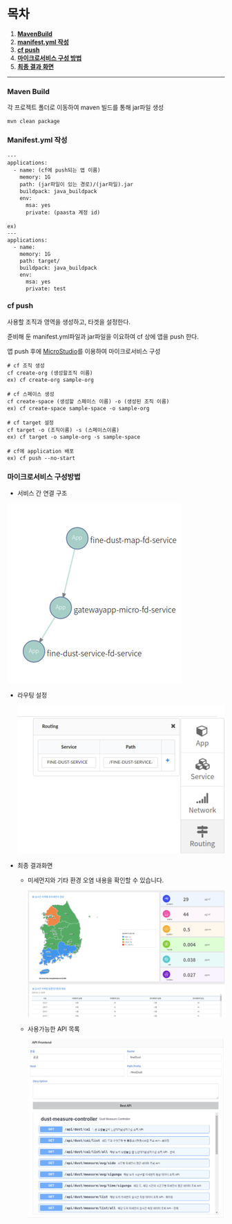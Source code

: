 # 목차

1.  [**MavenBuild**]()
2.  [**manifest.yml 작성**]()
3. [**cf push**]()
4. [**마이크로서비스 구성 방법**]()
5. [**최종 결과 화면**]()



------

### Maven Build

각 프로젝트 폴더로 이동하여 maven 빌드를 통해 jar파일 생성

```
mvn clean package
```



### Manifest.yml 작성

```
---
applications:
  - name: (cf에 push되는 앱 이름)
    memory: 1G
    path: (jar파일이 있는 경로)/(jar파일).jar
    buildpack: java_buildpack
    env:
      msa: yes
      private: (paasta 계정 id)
      
ex)   
---
applications:
  - name: 
    memory: 1G
    path: target/
    buildpack: java_buildpack
    env:
      msa: yes
      private: test
```





### cf push

사용할 조직과 영역을 생성하고, 타겟을 설정한다.

 준비해 둔 manifest.yml파일과 jar파일을 이요하여 cf 상에 앱을 push 한다.

 앱 push 후에 [MicroStudio](http://203.245.1.101:8080/login)를 이용하여 마이크로서비스 구성

```
# cf 조직 생성
cf create-org (생성할조직 이름)
ex) cf create-org sample-org

# cf 스페이스 생성
cf create-space (생성할 스페이스 이름) -o (생성된 조직 이름)
ex) cf create-space sample-space -o sample-org

# cf target 설정
cf target -o (조직이름) -s (스페이스이름)
ex) cf target -o sample-org -s sample-space

# cf에 application 배포
ex) cf push --no-start
```





### 마이크로서비스 구성방법

- 서비스 간 연결 구조

![](./image/fine-dust-connect.png)

- 라우팅 설정

  ![](./image/route-fine-dust.png)

- 최종 결과화면

  - 미세먼지와 기타 환경 오염 내용을 확인할 수 있습니다.

    ![](./image/finedust-result.png)

    

  - 사용가능한 API 목록

    ![](./image/fine-dust-api.png)